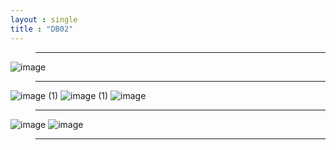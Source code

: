 ```yaml
---
layout : single
title : "DB02"
---
```

>****

![image](https://user-images.githubusercontent.com/105334682/178908786-f0dbb2c5-2594-4ad6-8e4b-f80fa1db3196.png)
>****

![image (1)](https://user-images.githubusercontent.com/105334682/178916349-e62c4e91-8b52-4cb3-8c12-b819d1013ac8.png)
![image (1)](https://user-images.githubusercontent.com/105334682/178917447-fe8a16b5-d52f-4625-8627-d303595c256b.png)
![image](https://user-images.githubusercontent.com/105334682/178922184-7bdb6b6b-e190-42c9-b841-96b571e2e30d.png)
>****

![image](https://user-images.githubusercontent.com/105334682/178924378-70d7500a-dd24-4c35-b2fa-54ec504c3595.png)
![image](https://user-images.githubusercontent.com/105334682/178944231-7b26786a-9f86-4879-8ca5-fc5119d1e619.png)
>****
